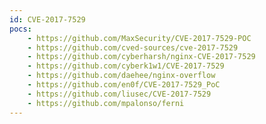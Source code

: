 ```yaml
---
id: CVE-2017-7529
pocs:
    - https://github.com/MaxSecurity/CVE-2017-7529-POC
    - https://github.com/cved-sources/cve-2017-7529
    - https://github.com/cyberharsh/nginx-CVE-2017-7529
    - https://github.com/cyberk1w1/CVE-2017-7529
    - https://github.com/daehee/nginx-overflow
    - https://github.com/en0f/CVE-2017-7529_PoC
    - https://github.com/liusec/CVE-2017-7529
    - https://github.com/mpalonso/ferni
---
```

